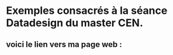# Exemples consacrés à la séance Datadesign du master CEN. 

## voici le lien vers ma page web :







